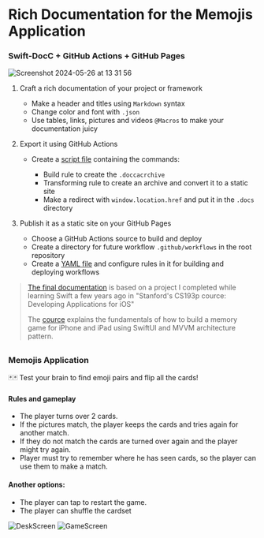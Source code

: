 # Rich Documentation for the Memojis Application

### Swift-DocC + GitHub Actions + GitHub Pages

![Screenshot 2024-05-26 at 13 31 56](https://github.com/iamalexman/Memojis/assets/61458847/23fe6ffa-3082-4f65-9fbd-392fe1c0b05f)

1. Craft a rich documentation of your project or framework
   - Make a header and titles using `Markdown` syntax
   - Change color and font with `.json`
   - Use tables, links, pictures and videos `@Macros` to make your documentation juicy
     
3. Export it using GitHub Actions
   - Create a [script file](https://github.com/iamalexman/Memojis/blob/main/build-docc.sh) containing the commands:

      - Build rule to create the `.doccacrchive`
      - Transforming rule to create an archive and convert it to a static site
      - Make a redirect with `window.location.href` and put it in the `.docs` directory
     
4. Publish it as a static site on your GitHub Pages
   - Choose a GitHub Actions source to build and deploy
   - Create a directory for future workflow `.github/workflows` in the root repository
   - Create a [YAML file](https://github.com/iamalexman/Memojis/blob/main/.github/workflows/docc.yml) and configure rules in it for building and deploying workflows
   
>
> [The final documentation](https://iamalexman.github.io/Memojis/documentation/memojis) is based on a project I completed while learning Swift a few years ago in "Stanford's CS193p cource: Developing Applications for iOS"
> 
> The [cource](https://cs193p.sites.stanford.edu/about-cs193p) explains the fundamentals of how to build a memory game for iPhone and iPad using SwiftUI and MVVM architecture pattern.
> 

##

### Memojis Application

🃏🃏 Test your brain to find emoji pairs and flip all the cards!

#### Rules and gameplay
        
- The player turns over 2 cards. 
- If the pictures match, the player keeps the cards and tries again for another match. 
- If they do not match the cards are turned over again and the player might try again.
- Player must try to remember where he has seen cards, so the player can use them to make a match.
        
#### Another options:

- The player can tap to restart the game.
- The player can shuffle the cardset

![DeskScreen](https://github.com/iamalexman/Memojis/assets/61458847/85b2c358-a34e-4daf-bf09-3b8d3a0a5f5e)
![GameScreen](https://github.com/iamalexman/Memojis/assets/61458847/8493c804-8a7d-4427-a58b-6f619606b671)
